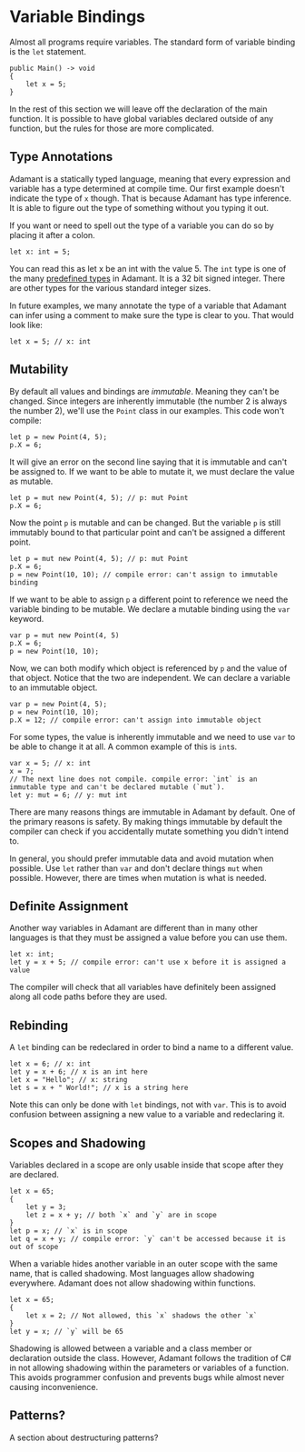 # Variable Bindings

Almost all programs require variables.  The standard form of variable binding is the `let` statement.

	public Main() -> void
	{
		let x = 5;
	}

In the rest of this section we will leave off the declaration of the main function.  It is possible to have global variables declared outside of any function, but the rules for those are more complicated.

## Type Annotations

Adamant is a statically typed language, meaning that every expression and variable has a type determined at compile time.  Our first example doesn't indicate the type of `x` though.  That is because Adamant has type inference.  It is able to figure out the type of something without you typing it out.

If you want or need to spell out the type of a variable you can do so by placing it after a colon.

	let x: int = 5;

You can read this as let x be an int with the value 5.  The `int` type is one of the many [predefined types](predefined-types.md) in Adamant.  It is a 32 bit signed integer.  There are other types for the various standard integer sizes.

In future examples, we many annotate the type of a variable that Adamant can infer using a comment to make sure the type is clear to you.  That would look like:

	let x = 5; // x: int

## Mutability

By default all values and bindings are *immutable*.  Meaning they can't be changed.  Since integers are inherently immutable (the number 2 is always the number 2), we'll use the `Point` class in our examples.  This code won't compile:

	let p = new Point(4, 5);
	p.X = 6;

It will give an error on the second line saying that it is immutable and can't be assigned to.  If we want to be able to mutate it, we must declare the value as mutable.

	let p = mut new Point(4, 5); // p: mut Point
	p.X = 6;

Now the point `p` is mutable and can be changed.  But the variable `p` is still immutably bound to that particular point and can't be assigned a different point.

	let p = mut new Point(4, 5); // p: mut Point
	p.X = 6;
	p = new Point(10, 10); // compile error: can't assign to immutable binding

If we want to be able to assign `p` a different point to reference we need the variable binding to be mutable.  We declare a mutable binding using the `var` keyword.

	var p = mut new Point(4, 5)
	p.X = 6;
	p = new Point(10, 10);

Now, we can both modify which object is referenced by `p` and the value of that object.  Notice that the two are independent.  We can declare a variable to an immutable object.

	var p = new Point(4, 5);
	p = new Point(10, 10);
	p.X = 12; // compile error: can't assign into immutable object

For some types, the value is inherently immutable and we need to use `var` to be able to change it at all.  A common example of this is `int`s.

	var x = 5; // x: int
	x = 7;
	// The next line does not compile. compile error: `int` is an immutable type and can't be declared mutable (`mut`).
	let y: mut = 6; // y: mut int

There are many reasons things are immutable in Adamant by default.  One of the primary reasons is safety.  By making things immutable by default the compiler can check if you accidentally mutate something you didn't intend to. 

In general, you should prefer immutable data and avoid mutation when possible. Use `let` rather than `var` and don't declare things `mut` when possible.  However, there are times when mutation is what is needed.

## Definite Assignment

Another way variables in Adamant are different than in many other languages is that they must be assigned a value before you can use them.

	let x: int;
	let y = x + 5; // compile error: can't use x before it is assigned a value

The compiler will check that all variables have definitely been assigned along all code paths before they are used.

## Rebinding

A `let` binding can be redeclared in order to bind a name to a different value.

	let x = 6; // x: int
	let y = x + 6; // x is an int here
	let x = "Hello"; // x: string
	let s = x + " World!"; // x is a string here

Note this can only be done with `let` bindings, not with `var`.  This is to avoid confusion between assigning a new value to a variable and redeclaring it.

## Scopes and Shadowing

Variables declared in a scope are only usable inside that scope after they are declared.

	let x = 65;
	{
		let y = 3;
		let z = x + y; // both `x` and `y` are in scope
	}
	let p = x; // `x` is in scope
	let q = x + y; // compile error: `y` can't be accessed because it is out of scope

When a variable hides another variable in an outer scope with the same name, that is called shadowing.  Most languages allow shadowing everywhere.  Adamant does not allow shadowing within functions.

	let x = 65;
	{
		let x = 2; // Not allowed, this `x` shadows the other `x`
	}
	let y = x; // `y` will be 65

Shadowing is allowed between a variable and a class member or declaration outside the class.  However, Adamant follows the tradition of C# in not allowing shadowing within the parameters or variables of a function.  This avoids programmer confusion and prevents bugs while almost never causing inconvenience.

## Patterns?

A section about destructuring patterns?
